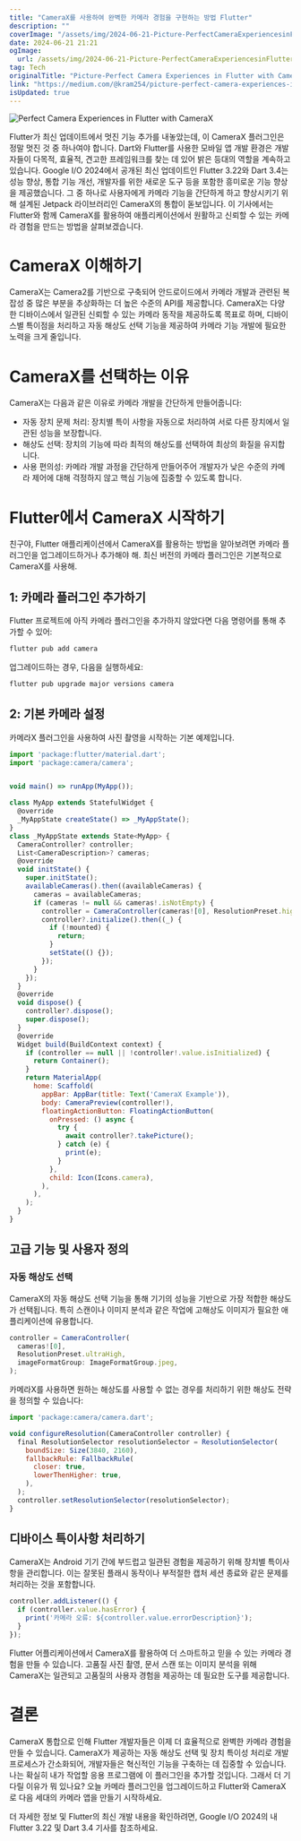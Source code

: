 ```yaml
---
title: "CameraX를 사용하여 완벽한 카메라 경험을 구현하는 방법 Flutter"
description: ""
coverImage: "/assets/img/2024-06-21-Picture-PerfectCameraExperiencesinFlutterwithCameraX_0.png"
date: 2024-06-21 21:21
ogImage: 
  url: /assets/img/2024-06-21-Picture-PerfectCameraExperiencesinFlutterwithCameraX_0.png
tag: Tech
originalTitle: "Picture-Perfect Camera Experiences in Flutter with CameraX"
link: "https://medium.com/@kram254/picture-perfect-camera-experiences-in-flutter-with-camerax-e1c7680c0344"
isUpdated: true
---
```







![Perfect Camera Experiences in Flutter with CameraX](/assets/img/2024-06-21-Picture-PerfectCameraExperiencesinFlutterwithCameraX_0.png)

Flutter가 최신 업데이트에서 멋진 기능 추가를 내놓았는데, 이 CameraX 플러그인은 정말 멋진 것 중 하나여야 합니다. Dart와 Flutter를 사용한 모바일 앱 개발 환경은 개발자들이 다목적, 효율적, 견고한 프레임워크를 찾는 데 있어 밝은 등대의 역할을 계속하고 있습니다. Google I/O 2024에서 공개된 최신 업데이트인 Flutter 3.22와 Dart 3.4는 성능 향상, 통합 기능 개선, 개발자를 위한 새로운 도구 등을 포함한 흥미로운 기능 향상을 제공했습니다. 그 중 하나로 사용자에게 카메라 기능을 간단하게 하고 향상시키기 위해 설계된 Jetpack 라이브러리인 CameraX의 통합이 돋보입니다. 이 기사에서는 Flutter와 함께 CameraX를 활용하여 애플리케이션에서 원활하고 신뢰할 수 있는 카메라 경험을 만드는 방법을 살펴보겠습니다.

# CameraX 이해하기

CameraX는 Camera2를 기반으로 구축되어 안드로이드에서 카메라 개발과 관련된 복잡성 중 많은 부분을 추상화하는 더 높은 수준의 API를 제공합니다. CameraX는 다양한 디바이스에서 일관된 신뢰할 수 있는 카메라 동작을 제공하도록 목표로 하며, 디바이스별 특이점을 처리하고 자동 해상도 선택 기능을 제공하여 카메라 기능 개발에 필요한 노력을 크게 줄입니다.


<div class="content-ad"></div>

# CameraX를 선택하는 이유

CameraX는 다음과 같은 이유로 카메라 개발을 간단하게 만들어줍니다:

- 자동 장치 문제 처리: 장치별 특이 사항을 자동으로 처리하여 서로 다른 장치에서 일관된 성능을 보장합니다.
- 해상도 선택: 장치의 기능에 따라 최적의 해상도를 선택하여 최상의 화질을 유지합니다.
- 사용 편의성: 카메라 개발 과정을 간단하게 만들어주어 개발자가 낮은 수준의 카메라 제어에 대해 걱정하지 않고 핵심 기능에 집중할 수 있도록 합니다.

# Flutter에서 CameraX 시작하기

<div class="content-ad"></div>

친구야, Flutter 애플리케이션에서 CameraX를 활용하는 방법을 알아보려면 카메라 플러그인을 업그레이드하거나 추가해야 해. 최신 버전의 카메라 플러그인은 기본적으로 CameraX를 사용해.

## 1: 카메라 플러그인 추가하기

Flutter 프로젝트에 아직 카메라 플러그인을 추가하지 않았다면 다음 명령어를 통해 추가할 수 있어:

```js
flutter pub add camera
```

<div class="content-ad"></div>

업그레이드하는 경우, 다음을 실행하세요:

```js
flutter pub upgrade major versions camera
```

## 2: 기본 카메라 설정

카메라X 플러그인을 사용하여 사진 촬영을 시작하는 기본 예제입니다.

<div class="content-ad"></div>

```js
import 'package:flutter/material.dart';
import 'package:camera/camera';


void main() => runApp(MyApp());

class MyApp extends StatefulWidget {
  @override
  _MyAppState createState() => _MyAppState();
}
class _MyAppState extends State<MyApp> {
  CameraController? controller;
  List<CameraDescription>? cameras;
  @override
  void initState() {
    super.initState();
    availableCameras().then((availableCameras) {
      cameras = availableCameras;
      if (cameras != null && cameras!.isNotEmpty) {
        controller = CameraController(cameras![0], ResolutionPreset.high);
        controller?.initialize().then((_) {
          if (!mounted) {
            return;
          }
          setState(() {});
        });
      }
    });
  }
  @override
  void dispose() {
    controller?.dispose();
    super.dispose();
  }
  @override
  Widget build(BuildContext context) {
    if (controller == null || !controller!.value.isInitialized) {
      return Container();
    }
    return MaterialApp(
      home: Scaffold(
        appBar: AppBar(title: Text('CameraX Example')),
        body: CameraPreview(controller!),
        floatingActionButton: FloatingActionButton(
          onPressed: () async {
            try {
              await controller?.takePicture();
            } catch (e) {
              print(e);
            }
          },
          child: Icon(Icons.camera),
        ),
      ),
    );
  }
}
```

## 고급 기능 및 사용자 정의

### 자동 해상도 선택

CameraX의 자동 해상도 선택 기능을 통해 기기의 성능을 기반으로 가장 적합한 해상도가 선택됩니다. 특히 스캔이나 이미지 분석과 같은 작업에 고해상도 이미지가 필요한 애플리케이션에 유용합니다.

<div class="content-ad"></div>

```js
controller = CameraController(
  cameras![0],
  ResolutionPreset.ultraHigh,
  imageFormatGroup: ImageFormatGroup.jpeg,
);
```

카메라X를 사용하면 원하는 해상도를 사용할 수 없는 경우를 처리하기 위한 해상도 전략을 정의할 수 있습니다:

```js
import 'package:camera/camera.dart';

void configureResolution(CameraController controller) {
  final ResolutionSelector resolutionSelector = ResolutionSelector(
    boundSize: Size(3840, 2160),
    fallbackRule: FallbackRule(
      closer: true,
      lowerThenHigher: true,
    ),
  );
  controller.setResolutionSelector(resolutionSelector);
}
```

## 디바이스 특이사항 처리하기

<div class="content-ad"></div>

CameraX는 Android 기기 간에 부드럽고 일관된 경험을 제공하기 위해 장치별 특이사항을 관리합니다. 이는 잘못된 플래시 동작이나 부적절한 캡처 세션 종료와 같은 문제를 처리하는 것을 포함합니다.

```js
controller.addListener(() {
  if (controller.value.hasError) {
    print('카메라 오류: ${controller.value.errorDescription}');
  }
});
```

Flutter 어플리케이션에서 CameraX를 활용하여 더 스마트하고 믿을 수 있는 카메라 경험을 만들 수 있습니다. 고품질 사진 촬영, 문서 스캔 또는 이미지 분석을 위해 CameraX는 일관되고 고품질의 사용자 경험을 제공하는 데 필요한 도구를 제공합니다.

# 결론

<div class="content-ad"></div>

CameraX 통합으로 인해 Flutter 개발자들은 이제 더 효율적으로 완벽한 카메라 경험을 만들 수 있습니다. CameraX가 제공하는 자동 해상도 선택 및 장치 특이성 처리로 개발 프로세스가 간소화되어, 개발자들은 혁신적인 기능을 구축하는 데 집중할 수 있습니다. 나는 확실히 내가 작업할 응용 프로그램에 이 플러그인을 추가할 것입니다. 그래서 더 기다릴 이유가 뭐 있나요? 오늘 카메라 플러그인을 업그레이드하고 Flutter와 CameraX로 다음 세대의 카메라 앱을 만들기 시작하세요.

더 자세한 정보 및 Flutter의 최신 개발 내용을 확인하려면, Google I/O 2024의 내 Flutter 3.22 및 Dart 3.4 기사를 참조하세요.